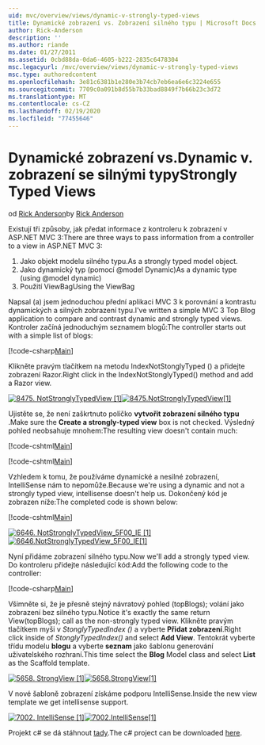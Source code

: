 ```yaml
---
uid: mvc/overview/views/dynamic-v-strongly-typed-views
title: Dynamické zobrazení vs. Zobrazení silného typu | Microsoft Docs
author: Rick-Anderson
description: ''
ms.author: riande
ms.date: 01/27/2011
ms.assetid: 0cbd88da-0da6-4605-b222-2835c6478304
msc.legacyurl: /mvc/overview/views/dynamic-v-strongly-typed-views
msc.type: authoredcontent
ms.openlocfilehash: 3e81c6381b1e280e3b74cb7eb6ea6e6c3224e655
ms.sourcegitcommit: 7709c0a091b8d55b7b33bad8849f7b66b23c3d72
ms.translationtype: MT
ms.contentlocale: cs-CZ
ms.lasthandoff: 02/19/2020
ms.locfileid: "77455646"
---
```

# <a name="dynamic-v-strongly-typed-views"></a><span data-ttu-id="188f0-103">Dynamické zobrazení vs.</span><span class="sxs-lookup"><span data-stu-id="188f0-103">Dynamic v.</span></span> <span data-ttu-id="188f0-104">zobrazení se silnými typy</span><span class="sxs-lookup"><span data-stu-id="188f0-104">Strongly Typed Views</span></span>

<span data-ttu-id="188f0-105">od [Rick Anderson](https://twitter.com/RickAndMSFT)</span><span class="sxs-lookup"><span data-stu-id="188f0-105">by [Rick Anderson](https://twitter.com/RickAndMSFT)</span></span>

<span data-ttu-id="188f0-106">Existují tři způsoby, jak předat informace z kontroleru k zobrazení v ASP.NET MVC 3:</span><span class="sxs-lookup"><span data-stu-id="188f0-106">There are three ways to pass information from a controller to a view in ASP.NET MVC 3:</span></span>

1. <span data-ttu-id="188f0-107">Jako objekt modelu silného typu.</span><span class="sxs-lookup"><span data-stu-id="188f0-107">As a strongly typed model object.</span></span>
2. <span data-ttu-id="188f0-108">Jako dynamický typ (pomocí @model Dynamic)</span><span class="sxs-lookup"><span data-stu-id="188f0-108">As a dynamic type (using @model dynamic)</span></span>
3. <span data-ttu-id="188f0-109">Použití ViewBag</span><span class="sxs-lookup"><span data-stu-id="188f0-109">Using the ViewBag</span></span>

<span data-ttu-id="188f0-110">Napsal (a) jsem jednoduchou přední aplikaci MVC 3 k porovnání a kontrastu dynamických a silných zobrazení typu.</span><span class="sxs-lookup"><span data-stu-id="188f0-110">I've written a simple MVC 3 Top Blog application to compare and contrast dynamic and strongly typed views.</span></span> <span data-ttu-id="188f0-111">Kontroler začíná jednoduchým seznamem blogů:</span><span class="sxs-lookup"><span data-stu-id="188f0-111">The controller starts out with a simple list of blogs:</span></span>

[!code-csharp[Main](dynamic-v-strongly-typed-views/samples/sample1.cs)]

<span data-ttu-id="188f0-112">Klikněte pravým tlačítkem na metodu IndexNotStonglyTyped () a přidejte zobrazení Razor.</span><span class="sxs-lookup"><span data-stu-id="188f0-112">Right click in the IndexNotStonglyTyped() method and add a Razor view.</span></span>

<span data-ttu-id="188f0-113">[![8475. NotStronglyTypedView [1]](dynamic-v-strongly-typed-views/_static/image2.png)](dynamic-v-strongly-typed-views/_static/image1.png)</span><span class="sxs-lookup"><span data-stu-id="188f0-113">[![8475.NotStronglyTypedView[1]](dynamic-v-strongly-typed-views/_static/image2.png)](dynamic-v-strongly-typed-views/_static/image1.png)</span></span>

<span data-ttu-id="188f0-114">Ujistěte se, že není zaškrtnuto políčko **vytvořit zobrazení silného typu** .</span><span class="sxs-lookup"><span data-stu-id="188f0-114">Make sure the **Create a strongly-typed view** box is not checked.</span></span> <span data-ttu-id="188f0-115">Výsledný pohled neobsahuje mnohem:</span><span class="sxs-lookup"><span data-stu-id="188f0-115">The resulting view doesn't contain much:</span></span>

[!code-cshtml[Main](dynamic-v-strongly-typed-views/samples/sample2.cshtml)]

[!code-cshtml[Main](dynamic-v-strongly-typed-views/samples/sample3.cshtml)]

<span data-ttu-id="188f0-116">Vzhledem k tomu, že používáme dynamické a nesilné zobrazení, IntelliSense nám to nepomůže.</span><span class="sxs-lookup"><span data-stu-id="188f0-116">Because we're using a dynamic and not a strongly typed view, intellisense doesn't help us.</span></span> <span data-ttu-id="188f0-117">Dokončený kód je zobrazen níže:</span><span class="sxs-lookup"><span data-stu-id="188f0-117">The completed code is shown below:</span></span>

[!code-cshtml[Main](dynamic-v-strongly-typed-views/samples/sample4.cshtml)]

<span data-ttu-id="188f0-118">[![6646. NotStronglyTypedView_5F00_IE [1]](dynamic-v-strongly-typed-views/_static/image4.png)](dynamic-v-strongly-typed-views/_static/image3.png)</span><span class="sxs-lookup"><span data-stu-id="188f0-118">[![6646.NotStronglyTypedView_5F00_IE[1]](dynamic-v-strongly-typed-views/_static/image4.png)](dynamic-v-strongly-typed-views/_static/image3.png)</span></span>

<span data-ttu-id="188f0-119">Nyní přidáme zobrazení silného typu.</span><span class="sxs-lookup"><span data-stu-id="188f0-119">Now we'll add a strongly typed view.</span></span> <span data-ttu-id="188f0-120">Do kontroleru přidejte následující kód:</span><span class="sxs-lookup"><span data-stu-id="188f0-120">Add the following code to the controller:</span></span>

[!code-csharp[Main](dynamic-v-strongly-typed-views/samples/sample5.cs)]

<span data-ttu-id="188f0-121">Všimněte si, že je přesně stejný návratový pohled (topBlogs); volání jako zobrazení bez silného typu.</span><span class="sxs-lookup"><span data-stu-id="188f0-121">Notice it's exactly the same return View(topBlogs); call as the non-strongly typed view.</span></span> <span data-ttu-id="188f0-122">Klikněte pravým tlačítkem myši v *StonglyTypedIndex ()* a vyberte **Přidat zobrazení**.</span><span class="sxs-lookup"><span data-stu-id="188f0-122">Right click inside of *StonglyTypedIndex()* and select **Add View**.</span></span> <span data-ttu-id="188f0-123">Tentokrát vyberte třídu modelu **blogu** a vyberte **seznam** jako šablonu generování uživatelského rozhraní.</span><span class="sxs-lookup"><span data-stu-id="188f0-123">This time select the **Blog** Model class and select **List** as the Scaffold template.</span></span>

<span data-ttu-id="188f0-124">[![5658. StrongView [1]](dynamic-v-strongly-typed-views/_static/image6.png)](dynamic-v-strongly-typed-views/_static/image5.png)</span><span class="sxs-lookup"><span data-stu-id="188f0-124">[![5658.StrongView[1]](dynamic-v-strongly-typed-views/_static/image6.png)](dynamic-v-strongly-typed-views/_static/image5.png)</span></span>

<span data-ttu-id="188f0-125">V nové šabloně zobrazení získáme podporu IntelliSense.</span><span class="sxs-lookup"><span data-stu-id="188f0-125">Inside the new view template we get intellisense support.</span></span>

<span data-ttu-id="188f0-126">[![7002. IntelliSense [1]](dynamic-v-strongly-typed-views/_static/image8.png)](dynamic-v-strongly-typed-views/_static/image7.png)</span><span class="sxs-lookup"><span data-stu-id="188f0-126">[![7002.IntelliSense[1]](dynamic-v-strongly-typed-views/_static/image8.png)](dynamic-v-strongly-typed-views/_static/image7.png)</span></span>

<span data-ttu-id="188f0-127">Projekt c# se dá stáhnout [tady](https://blogs.msdn.com/cfs-file.ashx/__key/CommunityServer-Blogs-Components-WeblogFiles/00-00-01-11-73-SSMS/1817.Mvc3ViewDemo.zip).</span><span class="sxs-lookup"><span data-stu-id="188f0-127">The c# project can be downloaded [here](https://blogs.msdn.com/cfs-file.ashx/__key/CommunityServer-Blogs-Components-WeblogFiles/00-00-01-11-73-SSMS/1817.Mvc3ViewDemo.zip).</span></span>
